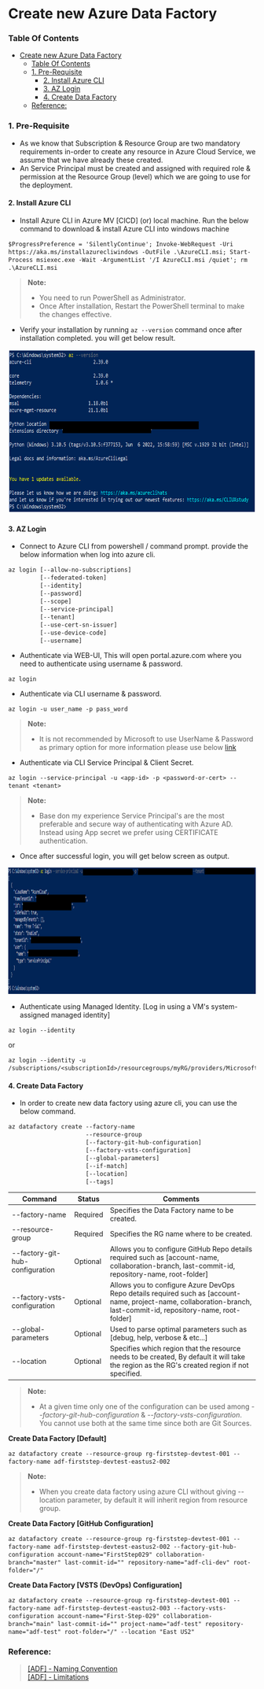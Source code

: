 # Create new Azure Data Factory

### Table Of Contents
- [Create new Azure Data Factory](#create-new-azure-data-factory)
    - [Table Of Contents](#table-of-contents)
    - [1. Pre-Requisite](#1-pre-requisite)
      - [2. Install Azure CLI](#2-install-azure-cli)
      - [3. AZ Login](#3-az-login)
      - [4. Create Data Factory](#4-create-data-factory)
    - [Reference:](#reference)

### 1. Pre-Requisite
- As we know that Subscription & Resource Group are two mandatory requirements in-order to create any resource in Azure Cloud Service, we assume that we have already these created.
- An Service Principal must be created and assigned with required role & permission at the Resource Group (level) which we are going to use for the deployment.

#### 2. Install Azure CLI
- Install Azure CLI in Azure MV [CICD] (or) local machine. Run the below command to download & install Azure CLI into windows machine
```
$ProgressPreference = 'SilentlyContinue'; Invoke-WebRequest -Uri https://aka.ms/installazurecliwindows -OutFile .\AzureCLI.msi; Start-Process msiexec.exe -Wait -ArgumentList '/I AzureCLI.msi /quiet'; rm .\AzureCLI.msi
```
> **Note:**
> - You need to run PowerShell as Administrator.
> - Once After installation, Restart the PowerShell terminal to make the changes effective.
- Verify your installation by running ```az --version``` command once after installation completed. you will get below result.

<p align="center">
  <img width="702" height="334" src="docs/Resource%20Creation%20-%20%5BCLI%5D/images/install-azure-cli-on-windows.png?raw=true">
</p>

#### 3. AZ Login
- Connect to Azure CLI from powershell / command prompt. provide the below information when log into azure cli.
```commandline
az login [--allow-no-subscriptions]
         [--federated-token]
         [--identity]
         [--password]
         [--scope]
         [--service-principal]
         [--tenant]
         [--use-cert-sn-issuer]
         [--use-device-code]
         [--username]
``` 
- Authenticate via WEB-UI, This will open portal.azure.com where you need to authenticate using username & password.   
```commandline
az login
```

- Authenticate via CLI username & password.  
```commandline
az login -u user_name -p pass_word
```

> **Note:**
> - It is not recommended by Microsoft to use UserName & Password as primary option for more information please use below [link](https://github.com/AzureAD/microsoft-authentication-library-for-python/wiki/Username-Password-Authentication)

- Authenticate via CLI Service Principal & Client Secret.   
```commandline
az login --service-principal -u <app-id> -p <password-or-cert> --tenant <tenant>
```
> **Note:**
> - Base don my experience Service Principal's are the most preferable and secure way of authenticating with Azure AD. Instead using App secret we prefer using CERTIFICATE authentication.
- Once after successful login, you will get below screen as output.

<p align="center">
  <img width="1285" height="258" src="docs/Resource%20Creation%20-%20%5BCLI%5D/images/az-login-windows.png?raw=true">
</p>

- Authenticate using Managed Identity. [Log in using a VM's system-assigned managed identity]   
```commandline
az login --identity
```   
or   
```commandline
az login --identity -u /subscriptions/<subscriptionId>/resourcegroups/myRG/providers/Microsoft.ManagedIdentity/userAssignedIdentities/myID
```

#### 4. Create Data Factory
- In order to create new data factory using azure cli, you can use the below command.   
```commandline
az datafactory create --factory-name
                      --resource-group
                      [--factory-git-hub-configuration]
                      [--factory-vsts-configuration]
                      [--global-parameters]
                      [--if-match]
                      [--location]
                      [--tags]
```
| Command | Status | Comments |
|---------|----------|----------|
| --factory-name | Required | Specifies the Data Factory name to be created.|
| --resource-group | Required | Specifies the RG name where to be created.|
| --factory-git-hub-configuration | Optional | Allows you to configure GitHub Repo details required such as [account-name, collaboration-branch, last-commit-id, repository-name, root-folder] |
| --factory-vsts-configuration | Optional | Allows you to configure Azure DevOps Repo details required such as [account-name, project-name, collaboration-branch, last-commit-id, repository-name, root-folder] |
| --global-parameters | Optional | Used to parse optimal parameters such as [debug, help, verbose & etc...] |
| --location | Optional | Specifies which region that the resource needs to be created, By default it will take the region as the RG's created region if not specified. |

> **Note:**
> - At a given time only one of the configuration can be used among *--factory-git-hub-configuration* & *--factory-vsts-configuration*. You cannot use both at the same time since both are Git Sources. 

**Create Data Factory [Default]**
```commandline
az datafactory create --resource-group rg-firststep-devtest-001 --factory-name adf-firststep-devtest-eastus2-002
```
> **Note:**
> - When you create data factory using azure CLI without giving --location parameter, by default it will inherit region from resource group.

**Create Data Factory [GitHub Configuration]**
```commandline
az datafactory create --resource-group rg-firststep-devtest-001 --factory-name adf-firststep-devtest-eastus2-002 --factory-git-hub-configuration account-name="FirstStep029" collaboration-branch="master" last-commit-id="" repository-name="adf-cli-dev" root-folder="/"
```

**Create Data Factory [VSTS (DevOps) Configuration]**
```commandline
az datafactory create --resource-group rg-firststep-devtest-001 --factory-name adf-firststep-devtest-eastus2-003 --factory-vsts-configuration account-name="First-Step-029" collaboration-branch="main" last-commit-id="" project-name="adf-test" repository-name="adf-test" root-folder="/" --location "East US2"
```


### Reference:
> [[ADF] - Naming Convention](https://github.com/FirstStep029/auzre-data-factory/blob/master/docs/Best%20Practice%20%26%20Recommendations.md#1-naming-convention)  
> [[ADF] - Limitations](https://github.com/FirstStep029/auzre-data-factory/blob/master/docs/Limitations.md#limitations)  